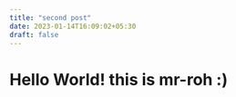 ```yaml
---
title: "second post"
date: 2023-01-14T16:09:02+05:30
draft: false
---
```


# Hello World! this is mr-roh :)